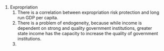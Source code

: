 1. Expropriation
	1. There is a correlation between expropriation risk protection and long run GDP per capita.
	2. There is a problem of endogeneity, because while income is dependent on strong and quality government institutions, greater state income has the capacity to increase the quality of government institutions.
	3. 